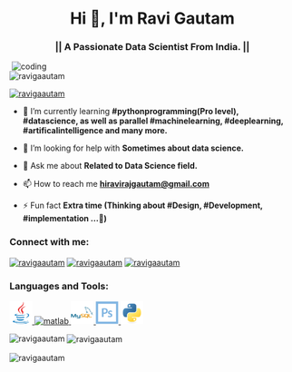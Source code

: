 <h1 align="center">Hi 👋, I'm Ravi Gautam</h1>
<h3 align="center">|| A Passionate Data Scientist From India. ||</h3>

<img align="right" alt="coding" width="500" src="https://media1.giphy.com/media/v1.Y2lkPTc5MGI3NjExODcxMGVjODQ1YTQxODEwNTQwMGM2MGQ0NjA2MWRkNzdkZWIwYmJjMyZjdD1n/qgQUggAC3Pfv687qPC/giphy.gif">


<p align="left"> <img src="https://komarev.com/ghpvc/?username=ravigaautam&label=Profile%20views&color=0e75b6&style=flat" alt="ravigaautam" /> </p>

<p align="left"> <a href="https://twitter.com/ravigaautam" target="blank"><img src="https://img.shields.io/twitter/follow/ravigaautam?logo=twitter&style=for-the-badge" alt="ravigaautam" /></a> </p>

- 🌱 I’m currently learning **#pythonprogramming(Pro level), #datascience, as well as parallel #machinelearning, #deeplearning, #artificalintelligence and many more.**

- 🤝 I’m looking for help with **Sometimes about data science.**

- 💬 Ask me about **Related to Data Science field.**

- 📫 How to reach me **hiravirajgautam@gmail.com**

- ⚡ Fun fact **Extra time (Thinking about #Design, #Development, #implementation ...🥰)**

<h3 align="left">Connect with me:</h3>
<p align="left">
<a href="https://twitter.com/ravigaautam" target="blank"><img align="center" src="https://raw.githubusercontent.com/rahuldkjain/github-profile-readme-generator/master/src/images/icons/Social/twitter.svg" alt="ravigaautam" height="30" width="40" /></a>
<a href="https://linkedin.com/in/ravigaautam" target="blank"><img align="center" src="https://raw.githubusercontent.com/rahuldkjain/github-profile-readme-generator/master/src/images/icons/Social/linked-in-alt.svg" alt="ravigaautam" height="30" width="40" /></a>
<a href="https://instagram.com/ravigaautam" target="blank"><img align="center" src="https://raw.githubusercontent.com/rahuldkjain/github-profile-readme-generator/master/src/images/icons/Social/instagram.svg" alt="ravigaautam" height="30" width="40" /></a>
</p>

<h3 align="left">Languages and Tools:</h3>
<p align="left"> <a href="https://www.java.com" target="_blank" rel="noreferrer"> <img src="https://raw.githubusercontent.com/devicons/devicon/master/icons/java/java-original.svg" alt="java" width="40" height="40"/> </a> <a href="https://www.mathworks.com/" target="_blank" rel="noreferrer"> <img src="https://upload.wikimedia.org/wikipedia/commons/2/21/Matlab_Logo.png" alt="matlab" width="40" height="40"/> </a> <a href="https://www.mysql.com/" target="_blank" rel="noreferrer"> <img src="https://raw.githubusercontent.com/devicons/devicon/master/icons/mysql/mysql-original-wordmark.svg" alt="mysql" width="40" height="40"/> </a> <a href="https://www.photoshop.com/en" target="_blank" rel="noreferrer"> <img src="https://raw.githubusercontent.com/devicons/devicon/master/icons/photoshop/photoshop-line.svg" alt="photoshop" width="40" height="40"/> </a> <a href="https://www.python.org" target="_blank" rel="noreferrer"> <img src="https://raw.githubusercontent.com/devicons/devicon/master/icons/python/python-original.svg" alt="python" width="40" height="40"/> </a> </p>

<p><img align="left" src="https://github-readme-stats.vercel.app/api/top-langs?username=ravigaautam&show_icons=true&locale=en&layout=compact" alt="ravigaautam" /></p>

<p>&nbsp;<img align="center" src="https://github-readme-stats.vercel.app/api?username=ravigaautam&show_icons=true&locale=en" alt="ravigaautam" /></p>

<p><img align="center" src="https://github-readme-streak-stats.herokuapp.com/?user=ravigaautam&" alt="ravigaautam" /></p>
